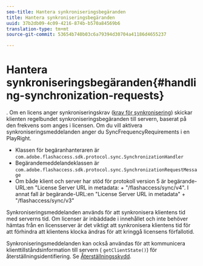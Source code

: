 ```yaml
---
seo-title: Hantera synkroniseringsbegäranden
title: Hantera synkroniseringsbegäranden
uuid: 37b2db09-4c09-4216-874b-b570a84569b6
translation-type: tm+mt
source-git-commit: 53654b740b03c6a79394d30704a41186d4655237

---
```



# Hantera synkroniseringsbegäranden{#handling-synchronization-requests}

. Om en licens anger synkroniseringskrav ([krav för synkronisering](../../aaxs-protecting-content/content-introduction/content-usage-rules/content-time-based-rules/content-time-based-rules-defining.md#requirements-for-synchronization)) skickar klienten regelbundet synkroniseringsbegäranden till servern, baserat på den frekvens som anges i licensen. Om du vill aktivera synkroniseringsmeddelanden anger du SyncFrequencyRequirements i en PlayRight.

* Klassen för begäranhanteraren är `com.adobe.flashaccess.sdk.protocol.sync.SynchronizationHandler`
* Begärandemeddelandeklassen är `com.adobe.flashaccess.sdk.protocol.sync.SynchronizationRequestMessage`
* Om både klient och server har stöd för protokoll version 5 är begärande-URL:en &quot;License Server URL in metadata: + &quot;/flashaccess/sync/v4&quot;. I annat fall är begärande-URL:en &quot;License Server URL in metadata&quot; + &quot;/flashaccess/sync/v3&quot;

Synkroniseringsmeddelanden används för att synkronisera klientens tid med serverns tid. Om licenser är inbäddade i innehållet och inte behöver hämtas från en licensserver är det viktigt att synkronisera klientens tid för att förhindra att klientens klocka ändras för att kringgå licensens förfallotid.

Synkroniseringsmeddelanden kan också användas för att kommunicera klienttillståndsinformation till servern ( `getClientState()`) för återställningsidentifiering. Se [Återställningsskydd](../../aaxs-protecting-content/content-implementing-the-license-server/content-processing-aaxs-requests/content-rollback-detection.md).